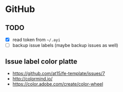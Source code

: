 # GitHub

## TODO

- [x] read token from `~/.ayi`
- [ ] backup issue labels (maybe backup issues as well)

## Issue label color platte

- https://github.com/at15/fe-template/issues/7
- http://colormind.io/
- https://color.adobe.com/create/color-wheel

